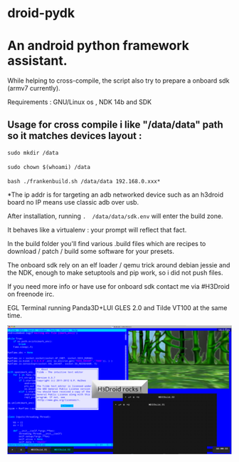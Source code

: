 # droid-pydk


# An android python framework assistant. 


While helping to cross-compile, the script also try to prepare a onboard sdk (armv7 currently).

Requirements : GNU/Linux os , NDK 14b and SDK


Usage for cross compile i like "/data/data" path so it matches devices layout :
--

```
sudo mkdir /data

sudo chown $(whoami) /data

bash ./frankenbuild.sh /data/data 192.168.0.xxx*
```

*The ip addr is for targeting an adb networked device such as an h3droid board no IP means use classic adb over usb.


After installation, running  ```.  /data/data/sdk.env```  will enter the build zone. 

It  behaves like a virtualenv : your prompt will reflect that fact.

In the build folder you'll find various .build files which are recipes to download / patch / build some software for your presets.


The onboard sdk rely on an elf loader / qemu trick around debian jessie and the NDK, enough to make setuptools and pip work, so i did not push files.


If you need more info or have use for onboard sdk contact me via #H3Droid on freenode irc.


EGL Terminal running Panda3D+LUI GLES 2.0  and Tilde VT100 at the same time.

[![PayPayl](https://raw.githubusercontent.com/pmp-p/h3droid/sdk/usr/src/projects/b0.png)](http://paypal.me/pmpp)

